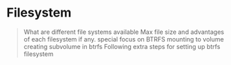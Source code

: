 # Filesystem
> What are different file systems available
> Max file size and advantages of each filesystem if any.
> special focus on BTRFS 
> mounting to volume 
> creating subvolume in btrfs
> Following extra steps for setting up btrfs filesystem
